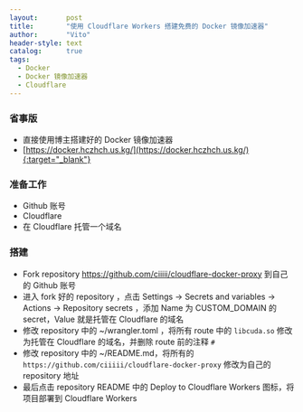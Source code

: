 ```yaml
---
layout:       post
title:        "使用 Cloudflare Workers 搭建免费的 Docker 镜像加速器"
author:       "Vito"
header-style: text
catalog:      true
tags:
  - Docker
  - Docker 镜像加速器
  - Cloudflare
---
```


### 省事版
* 直接使用博主搭建好的 Docker 镜像加速器
* [https://docker.hczhch.us.kg/](https://docker.hczhch.us.kg/){:target="_blank"}

### 准备工作
* Github 账号
* Cloudflare
* 在 Cloudflare 托管一个域名

### 搭建
* Fork repository https://github.com/ciiiii/cloudflare-docker-proxy 到自己的 Github 账号
* 进入 fork 好的 repository ，点击 Settings -> Secrets and variables -> Actions -> Repository secrets ，添加 Name 为 CUSTOM_DOMAIN 的 secret，Value 就是托管在 Cloudflare 的域名
* 修改 repository 中的 ~/wrangler.toml ，将所有 route 中的 `libcuda.so` 修改为托管在 Cloudflare 的域名，并删除 route 前的注释 `#`
* 修改 repository 中的 ~/README.md，将所有的 `https://github.com/ciiiii/cloudflare-docker-proxy` 修改为自己的 repository 地址
* 最后点击 repository README 中的 Deploy to Cloudflare Workers 图标，将项目部署到 Cloudflare Workers 

